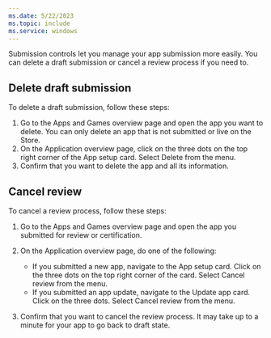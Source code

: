 ```yaml
---
ms.date: 5/22/2023
ms.topic: include
ms.service: windows
---
```


Submission controls let you manage your app submission more easily. You can delete a draft submission or cancel a review process if you need to.

## Delete draft submission

To delete a draft submission, follow these steps:

1. Go to the Apps and Games overview page and open the app you want to delete. You can only delete an app that is not submitted or live on the Store.
2. On the Application overview page, click on the three dots on the top right corner of the App setup card. Select Delete from the menu.
3. Confirm that you want to delete the app and all its information.

## Cancel review

To cancel a review process, follow these steps:

1. Go to the Apps and Games overview page and open the app you submitted for review or certification.
1. On the Application overview page, do one of the following:
  
    - If you submitted a new app, navigate to the App setup card. Click on the three dots on the top right corner of the card. Select Cancel review from the menu.
    - If you submitted an app update, navigate to the Update app card. Click on the three dots. Select Cancel review from the menu.

1. Confirm that you want to cancel the review process. It may take up to a minute for your app to go back to draft state.
